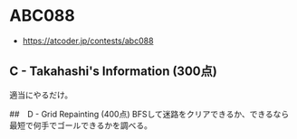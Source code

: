# ABC088
* https://atcoder.jp/contests/abc088


## C - Takahashi's Information (300点)
適当にやるだけ。


##　D - Grid Repainting (400点)
BFSして迷路をクリアできるか、できるなら最短で何手でゴールできるかを調べる。
